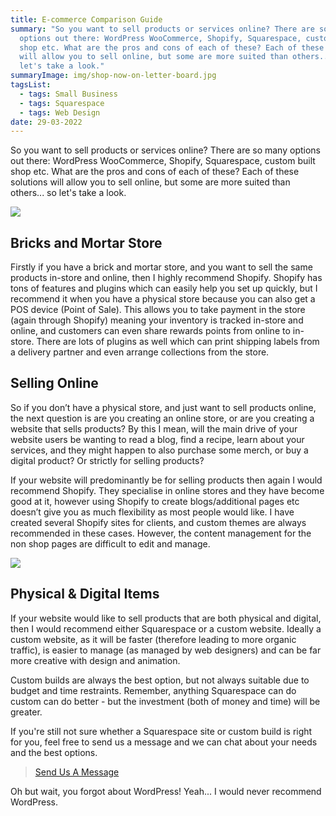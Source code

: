 ```yaml
---
title: E-commerce Comparison Guide
summary: "So you want to sell products or services online? There are so many
  options out there: WordPress WooCommerce, Shopify, Squarespace, custom built
  shop etc. What are the pros and cons of each of these? Each of these solutions
  will allow you to sell online, but some are more suited than others... so
  let's take a look."
summaryImage: img/shop-now-on-letter-board.jpg
tagsList:
  - tags: Small Business
  - tags: Squarespace
  - tags: Web Design
date: 29-03-2022
---
```

So you want to sell products or services online? There are so many options out there: WordPress WooCommerce, Shopify, Squarespace, custom built shop etc. What are the pros and cons of each of these? Each of these solutions will allow you to sell online, but some are more suited than others... so let's take a look.



![](img/shopper-in-clothing-store-browsing-merchandise.jpg)

## Bricks and Mortar Store

Firstly if you have a brick and mortar store, and you want to sell the same products in-store and online, then I highly recommend Shopify. Shopify has tons of features and plugins which can easily help you set up quickly, but I recommend it when you have a physical store because you can also get a POS device (Point of Sale). This allows you to take payment in the store (again through Shopify) meaning your inventory is tracked in-store and online, and customers can even share rewards points from online to in-store. There are lots of plugins as well which can print shipping labels from a delivery partner and even arrange collections from the store.



## Selling Online

So if you don’t have a physical store, and just want to sell products online, the next question is are you creating an online store, or are you creating a website that sells products? By this I mean, will the main drive of your website users be wanting to read a blog, find a recipe, learn about your services, and they might happen to also purchase some merch, or buy a digital product? Or strictly for selling products?



If your website will predominantly be for selling products then again I would recommend Shopify. They specialise in online stores and they have become good at it, however using Shopify to create blogs/additional pages etc doesn’t give you as much flexibility as most people would like. I have created several Shopify sites for clients, and custom themes are always recommended in these cases. However, the content management for the non shop pages are difficult to edit and manage.





![](img/free-shipping-on-digital-product.jpg)

## Physical & Digital Items

If your website would like to sell products that are both physical and digital, then I would recommend either Squarespace or a custom website. Ideally a custom website, as it will be faster (therefore leading to more organic traffic), is easier to manage (as managed by web designers) and can be far more creative with design and animation.



Custom builds are always the best option, but not always suitable due to budget and time restraints. Remember, anything Squarespace can do custom can do better - but the investment (both of money and time) will be greater.



If you're still not sure whether a Squarespace site or custom build is right for you, feel free to send us a message and we can chat about your needs and the best options.

> [Send Us A Message](/contact)





Oh but wait, you forgot about WordPress! Yeah... I would never recommend WordPress.